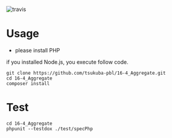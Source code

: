 ![travis](https://travis-ci.org/tsukuba-pbl/16-4_Aggregate.svg?branch=master)

# Usage
- please install PHP

if you installed Node.js, you execute follow code.

```
git clone https://github.com/tsukuba-pbl/16-4_Aggregate.git
cd 16-4_Aggregate
composer install
```

# Test

```
cd 16-4_Aggregate
phpunit --testdox ./test/specPhp
```
